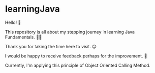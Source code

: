 
# learningJava

Hello! 👋

This repository is all about my stepping journey in learning Java Fundamentals. 👩‍💻

Thank you for taking the time here to visit. 😊

I would be happy to receive feedback perhaps for the improvement. 💙

Currently, I'm applying this principle of Object Oriented Calling Method.
